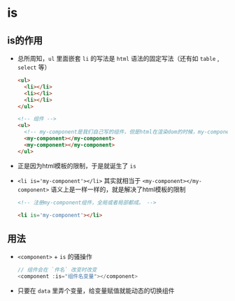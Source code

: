 # is

## is的作用

- 总所周知，`ul` 里面嵌套 `li` 的写法是 `html` 语法的固定写法（还有如 `table` , `select` 等）

    ```html
    <ul>
      <li></li>
      <li></li>
      <li></li>
    </ul>

    <!-- 组件 -->
    <ul>
      <!-- my-component是我们自己写的组件，但是html在渲染dom的时候，my-component对ul来说并不是有效的dom，甚至会报错。 -->
      <my-component></my-component>
      <my-component></my-component>
    </ul>
    ```

- 正是因为html模板的限制，于是就诞生了 `is`

- `<li is='my-component'></li>` 其实就相当于 `<my-component></my-component>` 语义上是一样一样的，就是解决了html模板的限制

    ```html
    <!-- 注册my-component组件，全局或者局部都成。 -->

    <li is='my-component'></li>
    ```

## 用法

- `<component>` + `is` 的骚操作

    ```js
    // 组件会在 `件名` 改变时改变
    <component :is="组件名变量"></component>
    ```

- 只要在 `data` 里弄个变量，给变量赋值就能动态的切换组件
